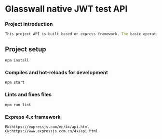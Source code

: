 # Glasswall native JWT test API

### Project introduction

```javascript
This project API is built based on express framework. The basic operation environment of this project needs to ensure nodejs 8.6. X or above.
```

## Project setup

```
npm install
```

### Compiles and hot-reloads for development

```
npm start
```

### Lints and fixes files

```
npm run lint
```

### Express 4.x framework

```
EN:https://expressjs.com/en/4x/api.html
CN:https://www.expressjs.com.cn/4x/api.html
``
```

